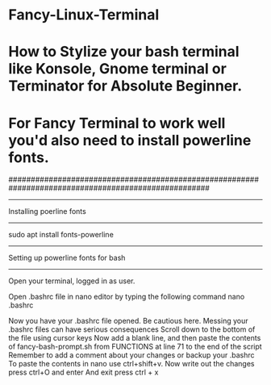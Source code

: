 # Fancy-Linux-Terminal
# How to Stylize your bash terminal like Konsole, Gnome terminal or Terminator for Absolute Beginner.
# For Fancy Terminal to work well you'd also need to install powerline fonts.
#####################################################################################################
__________________________
Installing poerline fonts
__________________________
sudo apt install fonts-powerline

____________________________________
Setting up powerline fonts for bash
____________________________________

Open your terminal, logged in as user.

Open .bashrc file in nano editor by typing the following command 
nano .bashrc

Now you have your .bashrc file opened. Be cautious here. Messing your .bashrc files can have serious consequences
Scroll down to the bottom of the file using cursor keys
Now add a blank line, and then paste the contents of fancy-bash-prompt.sh from FUNCTIONS at line 71 to the end of the script
Remember to add a comment about your changes or backup your .bashrc
To paste the contents in nano use ctrl+shift+v.
Now write out the changes press ctrl+O and enter
And exit press ctrl + x
